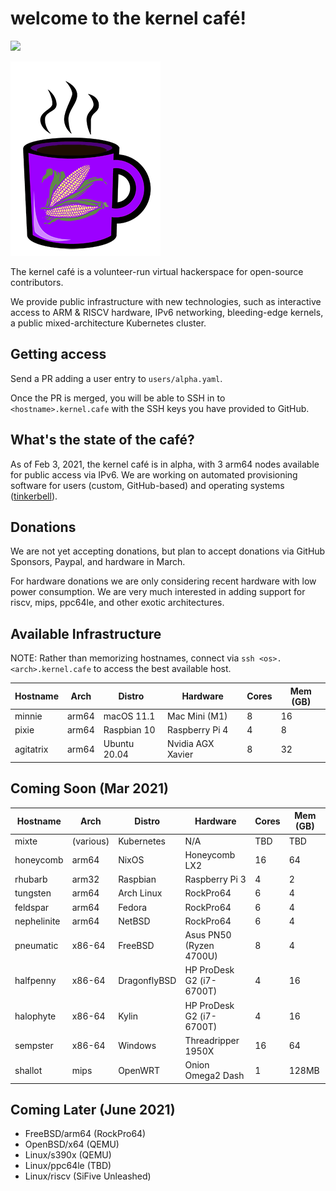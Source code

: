 # welcome to the kernel café! 

<a href="https://discord.gg/s8nwgXQaKP"><img src="https://img.shields.io/discord/806023590348062750"></a>

<img src="logo.png">

The kernel café is a volunteer-run virtual hackerspace for open-source contributors. 

We provide public infrastructure with new technologies, such as interactive access to ARM & RISCV hardware, IPv6 networking, bleeding-edge kernels, a public mixed-architecture Kubernetes cluster.

## Getting access 

Send a PR adding a user entry to `users/alpha.yaml`. 

Once the PR is merged, you will be able to SSH in to `<hostname>.kernel.cafe` with the SSH keys you have provided to GitHub. 

## What's the state of the café?

As of Feb 3, 2021, the kernel café is in alpha, with 3 arm64 nodes available for public access via IPv6. We are working on automated provisioning software for users (custom, GitHub-based) and operating systems ([tinkerbell](http://tinkerbell.org)).

## Donations

We are not yet accepting donations, but plan to accept donations via GitHub Sponsors, Paypal, and hardware in March.

For hardware donations we are only considering recent hardware with low power consumption. We are very much interested in adding support for riscv, mips, ppc64le, and other exotic architectures.

## Available Infrastructure

NOTE: Rather than memorizing hostnames, connect via `ssh <os>.<arch>.kernel.cafe` to access the best available host.


| Hostname     | Arch    | Distro          | Hardware                  | Cores | Mem (GB) |
| ------------ | ------- | --------------- | ------------------------- | ----- | -------- |
| minnie       | arm64   | macOS 11.1      | Mac Mini (M1)             | 8     | 16       |
| pixie        | arm64   | Raspbian 10     | Raspberry Pi 4            | 4     | 8        |
| agitatrix    | arm64   | Ubuntu 20.04    | Nvidia AGX Xavier         | 8     | 32       |

## Coming Soon (Mar 2021)

| Hostname     | Arch      | Distro       | Hardware                   | Cores |  Mem (GB) | 
| ------------ | --------- | ------------ | -------------------------- | ----- | --------- |
| mixte        | (various) | Kubernetes   | N/A                        | TBD   | TBD       |
| honeycomb    | arm64     | NixOS        | Honeycomb LX2              | 16    | 64        |
| rhubarb      | arm32     | Raspbian     | Raspberry Pi 3             | 4     | 2         |
| tungsten     | arm64     | Arch Linux   | RockPro64                  | 6     | 4         |
| feldspar     | arm64     | Fedora       | RockPro64                  | 6     | 4         |
| nephelinite  | arm64     | NetBSD       | RockPro64                  | 6     | 4         |
| pneumatic    | x86-64    | FreeBSD      | Asus PN50 (Ryzen 4700U)    | 8     | 4         | 
| halfpenny    | x86-64    | DragonflyBSD | HP ProDesk G2 (i7-6700T)   | 4     | 16        |
| halophyte    | x86-64    | Kylin        | HP ProDesk G2 (i7-6700T)   | 4     | 16        |
| sempster     | x86-64    | Windows      | Threadripper 1950X         | 16    | 64        |
| shallot      | mips      | OpenWRT      | Onion Omega2 Dash          | 1     | 128MB     |   

## Coming Later (June 2021)

* FreeBSD/arm64 (RockPro64)
* OpenBSD/x64 (QEMU)
* Linux/s390x (QEMU)
* Linux/ppc64le (TBD)
* Linux/riscv (SiFive Unleashed)
